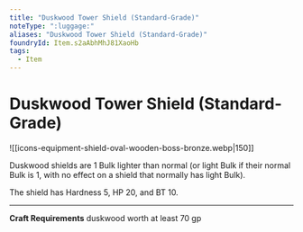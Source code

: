 ```yaml
---
title: "Duskwood Tower Shield (Standard-Grade)"
noteType: ":luggage:"
aliases: "Duskwood Tower Shield (Standard-Grade)"
foundryId: Item.s2aAbhMhJ81XaoHb
tags:
  - Item
---
```


# Duskwood Tower Shield (Standard-Grade)
![[icons-equipment-shield-oval-wooden-boss-bronze.webp|150]]

Duskwood shields are 1 Bulk lighter than normal (or light Bulk if their normal Bulk is 1, with no effect on a shield that normally has light Bulk).

The shield has Hardness 5, HP 20, and BT 10.

* * *

**Craft Requirements** duskwood worth at least 70 gp
